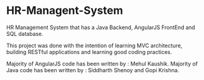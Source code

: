 # HR-Managent-System

HR Management System that has a Java Backend, AngularJS FrontEnd and SQL database.

This project was done with the intention of learning MVC architecture, building RESTful applications and learning good coding practices.

Majority of AngularJS code has been written by : Mehul Kaushik.
Majority of Java code has been written by : Siddharth Shenoy and Gopi Krishna.
